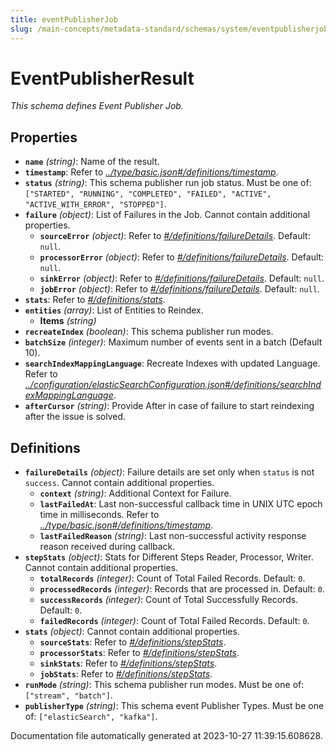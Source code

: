 ```yaml
---
title: eventPublisherJob
slug: /main-concepts/metadata-standard/schemas/system/eventpublisherjob
---
```


# EventPublisherResult

*This schema defines Event Publisher Job.*

## Properties

- **`name`** *(string)*: Name of the result.
- **`timestamp`**: Refer to *[../type/basic.json#/definitions/timestamp](#/type/basic.json#/definitions/timestamp)*.
- **`status`** *(string)*: This schema publisher run job status. Must be one of: `["STARTED", "RUNNING", "COMPLETED", "FAILED", "ACTIVE", "ACTIVE_WITH_ERROR", "STOPPED"]`.
- **`failure`** *(object)*: List of Failures in the Job. Cannot contain additional properties.
  - **`sourceError`** *(object)*: Refer to *[#/definitions/failureDetails](#definitions/failureDetails)*. Default: `null`.
  - **`processorError`** *(object)*: Refer to *[#/definitions/failureDetails](#definitions/failureDetails)*. Default: `null`.
  - **`sinkError`** *(object)*: Refer to *[#/definitions/failureDetails](#definitions/failureDetails)*. Default: `null`.
  - **`jobError`** *(object)*: Refer to *[#/definitions/failureDetails](#definitions/failureDetails)*. Default: `null`.
- **`stats`**: Refer to *[#/definitions/stats](#definitions/stats)*.
- **`entities`** *(array)*: List of Entities to Reindex.
  - **Items** *(string)*
- **`recreateIndex`** *(boolean)*: This schema publisher run modes.
- **`batchSize`** *(integer)*: Maximum number of events sent in a batch (Default 10).
- **`searchIndexMappingLanguage`**: Recreate Indexes with updated Language. Refer to *[../configuration/elasticSearchConfiguration.json#/definitions/searchIndexMappingLanguage](#/configuration/elasticSearchConfiguration.json#/definitions/searchIndexMappingLanguage)*.
- **`afterCursor`** *(string)*: Provide After in case of failure to start reindexing after the issue is solved.
## Definitions

- <a id="definitions/failureDetails"></a>**`failureDetails`** *(object)*: Failure details are set only when `status` is not `success`. Cannot contain additional properties.
  - **`context`** *(string)*: Additional Context for Failure.
  - **`lastFailedAt`**: Last non-successful callback time in UNIX UTC epoch time in milliseconds. Refer to *[../type/basic.json#/definitions/timestamp](#/type/basic.json#/definitions/timestamp)*.
  - **`lastFailedReason`** *(string)*: Last non-successful activity response reason received during callback.
- <a id="definitions/stepStats"></a>**`stepStats`** *(object)*: Stats for Different Steps Reader, Processor, Writer. Cannot contain additional properties.
  - **`totalRecords`** *(integer)*: Count of Total Failed Records. Default: `0`.
  - **`processedRecords`** *(integer)*: Records that are processed in. Default: `0`.
  - **`successRecords`** *(integer)*: Count of Total Successfully Records. Default: `0`.
  - **`failedRecords`** *(integer)*: Count of Total Failed Records. Default: `0`.
- <a id="definitions/stats"></a>**`stats`** *(object)*: Cannot contain additional properties.
  - **`sourceStats`**: Refer to *[#/definitions/stepStats](#definitions/stepStats)*.
  - **`processorStats`**: Refer to *[#/definitions/stepStats](#definitions/stepStats)*.
  - **`sinkStats`**: Refer to *[#/definitions/stepStats](#definitions/stepStats)*.
  - **`jobStats`**: Refer to *[#/definitions/stepStats](#definitions/stepStats)*.
- <a id="definitions/runMode"></a>**`runMode`** *(string)*: This schema publisher run modes. Must be one of: `["stream", "batch"]`.
- <a id="definitions/publisherType"></a>**`publisherType`** *(string)*: This schema event Publisher Types. Must be one of: `["elasticSearch", "kafka"]`.


Documentation file automatically generated at 2023-10-27 11:39:15.608628.
